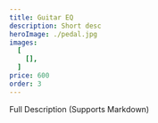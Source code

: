 ```yaml
---
title: Guitar EQ
description: Short desc
heroImage: ./pedal.jpg
images:
  [
    [],
  ]
price: 600
order: 3
---
```


Full Description 
(Supports Markdown)
